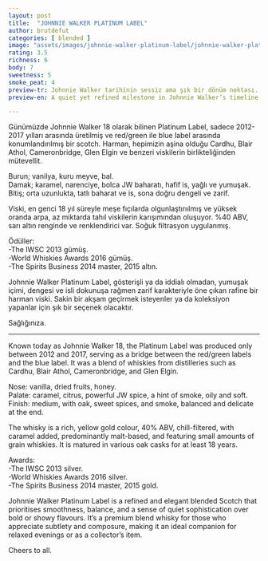 ```yaml
---
layout: post
title:  "JOHNNIE WALKER PLATINUM LABEL"
author: brutdefut
categories: [ blended ]
image: "assets/images/johnnie-walker-platinum-label/johnnie-walker-platinum-label.JPG"
rating: 3.5
richness: 6
body: 7
sweetness: 5
smoke_peat: 4
preview-tr: Johnnie Walker tarihinin sessiz ama şık bir dönüm noktası.    
preview-en: A quiet yet refined milestone in Johnnie Walker’s timeline.  

---
```


Günümüzde Johnnie Walker 18 olarak bilinen Platinum Label, sadece 2012-2017 yılları arasında üretilmiş ve red/green ile blue label arasında konumlandırılmış bir scotch. Harman, hepimizin aşina olduğu Cardhu, Blair Athol, Cameronbridge, Glen Elgin ve benzeri viskilerin birlikteliğinden mütevellit.  
 
Burun; vanilya, kuru meyve, bal.  
Damak; karamel, narenciye, bolca JW baharatı, hafif is, yağlı ve yumuşak.  
Bitiş; orta uzunlukta, tatlı baharat ve is, sona doğru dengeli ve zarif.  

Viski, en genci 18 yıl süreyle meşe fıçılarda olgunlaştırıılmış ve yüksek oranda arpa, az miktarda tahıl viskilerin karışımından oluşuyor. %40 ABV, sarı altın renginde ve renklendirici var. Soğuk filtrasyon uygulanmış.  

Ödüller:  
-The IWSC 2013 gümüş.  
-World Whiskies Awards 2016 gümüş.  
-The Spirits Business 2014 master, 2015 altın.  

Johnnie Walker Platinum Label, gösterişli ya da iddialı olmadan, yumuşak içimi, dengesi ve isli dokunuşa rağmen zarif karakteriyle öne çıkan rafine bir harman viski. Sakin bir akşam geçirmek isteyenler ya da koleksiyon yapanlar için şık bir seçenek olacaktır.  

Sağlığınıza.
 
-----------------------------------------------

<p id="english"></p>

Known today as Johnnie Walker 18, the Platinum Label was produced only between 2012 and 2017, serving as a bridge between the red/green labels and the blue label. It was a blend of whiskies from distilleries such as Cardhu, Blair Athol, Cameronbridge, and Glen Elgin.  

Nose: vanilla, dried fruits, honey.  
Palate: caramel, citrus, powerful JW spice, a hint of smoke, oily and soft.  
Finish: medium, with oak, sweet spices, and smoke, balanced and delicate at the end.  

The whisky is a rich, yellow gold colour, 40% ABV, chill-filtered, with caramel added, predominantly malt-based, and featuring small amounts of grain whiskies. It is matured in various oak casks for at least 18 years.

Awards:  
-The IWSC 2013 silver.  
-World Whiskies Awards 2016 silver.  
-The Spirits Business 2014 master, 2015 gold.  

Johnnie Walker Platinum Label is a refined and elegant blended Scotch that prioritises smoothness, balance, and a sense of quiet sophistication over bold or showy flavours. It’s a premium blend whisky for those who appreciate subtlety and composure, making it an ideal companion for relaxed evenings or as a collector’s item.  

Cheers to all.   
  
